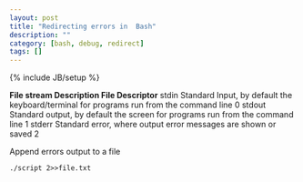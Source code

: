 ```yaml
---
layout: post
title: "Redirecting errors in  Bash"
description: ""
category: [bash, debug, redirect]
tags: []
---
```

{% include JB/setup %}

**File stream   Description                                                                               File Descriptor**
stdin         Standard Input,
              by default the keyboard/terminal for programs run from the command line                   0
stdout        Standard output,
              by default the screen for programs run from the command line                              1
stderr        Standard error,
              where output error messages are shown or saved                                            2


Append errors output to a file

    ./script 2>>file.txt
